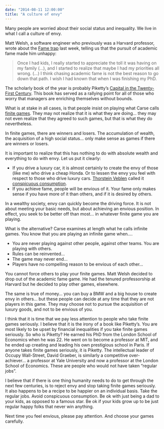 ```yaml
---
date: "2014-08-11 12:00:00"
title: "A culture of envy"
---
```




Many people are worried about their social status and inequality. We live in what I call a culture of envy.

Matt Welsh, a software engineer who previously was a Harvard professor, wrote about the [Fame trap](http://matt-welsh.blogspot.ca/2014/08/the-fame-trap.html) last week, telling us that the pursuit of academic fame made him unhappy:

> Once I had kids, I really started to appreciate the toll it was having on my family (&hellip;), and I started to realize that maybe I had my priorities all wrong. (&hellip;) I think chasing academic fame is not the best reason to go down that path. I wish I had known that when I was finishing my PhD.


The scholarly book of the year is probably Piketty&rsquo;s [Capital in the Twenty-First Century](https://www.amazon.com/Capital-Twenty-First-Century-Thomas-Piketty-ebook/dp/B00I2WNYJW/). This book has served as a rallying point for all of those who worry that managers are enriching themselves without bounds.

What is at stake in all cases, is that people insist on playing what Carse calls [finite games](https://www.amazon.com/Finite-Infinite-Games-James-Carse/dp/1476731713). They may not realize that it is what they are doing&hellip; they may not even realize that they agreed to such games, but that is what they do nevertheless.

In finite games, there are winners and losers. The accumulation of wealth, the acquisition of a high social status&hellip; only make sense as games if there are winners or losers.

It is important to realize that this has nothing to do with absolute wealth and everything to do with envy. Let us put it clearly:

- If you drive a luxury car, it is almost certainly to create the envy of those (like me) who drive a cheap Honda. Or to lessen the envy you feel with respect to those who drive luxury cars. [Thorstein Veblen](https://en.wikipedia.org/wiki/Thorstein_Veblen) called it [conspicuous consumption](https://en.wikipedia.org/wiki/Conspicuous_consumption).
- If you achieve fame, people will be envious of it. Your fame only makes sense if you have more of it than others, and if it is desired by others.


In a wealthy society, envy can quickly become the driving force. It is not about meeting your basic needs, but about achieving an envious position. In effect, you seek to be better off than most&hellip; in whatever finite game you are playing.

What is the alternative? Carse examines at length what he calls infinite games. You know that you are playing an infinite game when&hellip;.

- You are never playing against other people, against other teams. You are playing with others.
- Rules can be reinvented&hellip; 
- The game may never end&hellip; 
- Players have no compelling reason to be envious of each other&hellip; 


You cannot force others to play your finite games. Matt Welsh decided to drop out of the academic fame game. He had the tenured professorship at Harvard but he decided to play other games, elsewhere.

The same is true of money&hellip; you can buy a BMW and a big house to create envy in others&hellip; but these people can decide at any time that they are not players in this game. They may choose not to pursue the acquisition of luxury goods, and not to be envious of you.

I think that it is time that we pay less attention to people who take finite games seriously. I believe that it is the irony of a book like Piketty&rsquo;s. You are most likely to be upset by financial inequalities if you take finite games seriously. So who is Piketty? He earned his PhD from the London School of Economics when he was 22. He went on to become a professor at MIT, and he ended up creating and leading his own prestigious school in Paris. If anyone takes finite games seriously, it is Piketty. The intellectual leader of Occupy Wall-Street, David Graeber, is similarly a competitive over-achiever&hellip; a professor at Yale University and now a professor at the London School of Economics. These are people who would not have taken &ldquo;regular jobs&rdquo;.

I believe that if there is one thing humanity needs to do to get through the next few centuries, is to reject envy and stop taking finite games seriously. It also happens to be a recipe to be happier on an individual basis. Take the regular jobs. Avoid conspicuous consumption. Be ok with just being a dad to your kids, as opposed to a famous star. Be ok if your kids grow up to be just regular happy folks that never win anything.

Next time you feel envious, please pay attention. And choose your games carefully.

